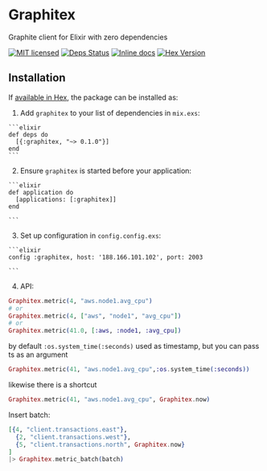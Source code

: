 # Graphitex

Graphite client for Elixir with zero dependencies


[![MIT licensed](https://img.shields.io/badge/license-MIT-blue.svg)](https://github.com/msoedov/graphitex/blob/master/LICENSE)
[![Deps Status](https://beta.hexfaktor.org/badge/all/github/msoedov/graphitex.svg)](https://beta.hexfaktor.org/github/msoedov/graphitex)
[![Inline docs](https://inch-ci.org/github/msoedov/graphitex.svg?branch=master)](https://inch-ci.org/github/msoedov/graphitex) [![Hex Version](https://img.shields.io/hexpm/v/graphitex.svg)](https://hex.pm/packages/graphitex)



## Installation

If [available in Hex](https://hex.pm/docs/publish), the package can be installed as:

  1. Add `graphitex` to your list of dependencies in `mix.exs`:

    ```elixir
    def deps do
      [{:graphitex, "~> 0.1.0"}]
    end
    ```

  2. Ensure `graphitex` is started before your application:

    ```elixir
    def application do
      [applications: [:graphitex]]
    end

    ```
  3. Set up configuration in `config.config.exs`:

    ```elixir
    config :graphitex, host: '188.166.101.102', port: 2003
    
    ```
  4. API:

  ```elixir
  Graphitex.metric(4, "aws.node1.avg_cpu")
  # or
  Graphitex.metric(4, ["aws", "node1", "avg_cpu"])
  # or
  Graphitex.metric(41.0, [:aws, :node1, :avg_cpu])
  ```

  by default `:os.system_time(:seconds)` used as timestamp, but you can pass ts as an argument

  ```elixir
  Graphitex.metric(41, "aws.node1.avg_cpu",:os.system_time(:seconds))

  ```
  likewise there is a shortcut

  ```elixir
  Graphitex.metric(41, "aws.node1.avg_cpu", Graphitex.now)

  ```

  Insert batch:
  ```elixir
  [{4, "client.transactions.east"},
    {2, "client.transactions.west"},
    {5, "client.transactions.north", Graphitex.now}
  ]
  |> Graphitex.metric_batch(batch)

  ```
